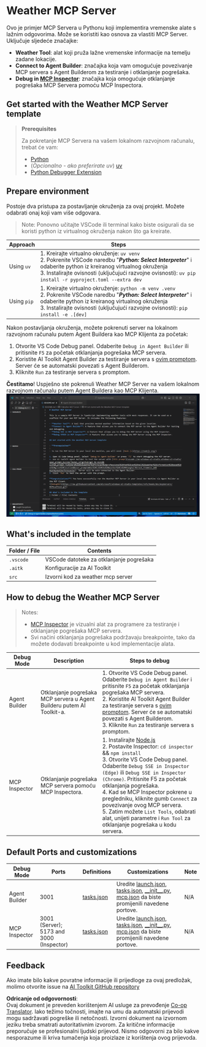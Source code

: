 <!--
CO_OP_TRANSLATOR_METADATA:
{
  "original_hash": "999c5e7623c1e2d5e5a07c2feb39eb67",
  "translation_date": "2025-06-10T06:38:08+00:00",
  "source_file": "10-StreamliningAIWorkflowsBuildingAnMCPServerWithAIToolkit/lab3/code/weather_mcp/README.md",
  "language_code": "hr"
}
-->
# Weather MCP Server

Ovo je primjer MCP Servera u Pythonu koji implementira vremenske alate s lažnim odgovorima. Može se koristiti kao osnova za vlastiti MCP Server. Uključuje sljedeće značajke:

- **Weather Tool**: alat koji pruža lažne vremenske informacije na temelju zadane lokacije.
- **Connect to Agent Builder**: značajka koja vam omogućuje povezivanje MCP servera s Agent Builderom za testiranje i otklanjanje pogrešaka.
- **Debug in [MCP Inspector](https://github.com/modelcontextprotocol/inspector)**: značajka koja omogućuje otklanjanje pogrešaka MCP Servera pomoću MCP Inspectora.

## Get started with the Weather MCP Server template

> **Prerequisites**
>
> Za pokretanje MCP Servera na vašem lokalnom razvojnom računalu, trebat će vam:
>
> - [Python](https://www.python.org/)
> - (*Opcionalno - ako preferirate uv*) [uv](https://github.com/astral-sh/uv)
> - [Python Debugger Extension](https://marketplace.visualstudio.com/items?itemName=ms-python.debugpy)

## Prepare environment

Postoje dva pristupa za postavljanje okruženja za ovaj projekt. Možete odabrati onaj koji vam više odgovara.

> Note: Ponovno učitajte VSCode ili terminal kako biste osigurali da se koristi python iz virtualnog okruženja nakon što ga kreirate.

| Approach | Steps |
| -------- | ----- |
| Using `uv` | 1. Kreirajte virtualno okruženje: `uv venv` <br>2. Pokrenite VSCode naredbu "***Python: Select Interpreter***" i odaberite python iz kreiranog virtualnog okruženja <br>3. Instalirajte ovisnosti (uključujući razvojne ovisnosti): `uv pip install -r pyproject.toml --extra dev` |
| Using `pip` | 1. Kreirajte virtualno okruženje: `python -m venv .venv` <br>2. Pokrenite VSCode naredbu "***Python: Select Interpreter***" i odaberite python iz kreiranog virtualnog okruženja<br>3. Instalirajte ovisnosti (uključujući razvojne ovisnosti): `pip install -e .[dev]` | 

Nakon postavljanja okruženja, možete pokrenuti server na lokalnom razvojnom računalu putem Agent Buildera kao MCP Klijenta za početak:
1. Otvorite VS Code Debug panel. Odaberite `Debug in Agent Builder` ili pritisnite `F5` za početak otklanjanja pogrešaka MCP servera.
2. Koristite AI Toolkit Agent Builder za testiranje servera s [ovim promptom](../../../../../../../../../../../open_prompt_builder). Server će se automatski povezati s Agent Builderom.
3. Kliknite `Run` za testiranje servera s promptom.

**Čestitamo**! Uspješno ste pokrenuli Weather MCP Server na vašem lokalnom razvojnom računalu putem Agent Buildera kao MCP Klijenta.
![DebugMCP](https://raw.githubusercontent.com/microsoft/windows-ai-studio-templates/refs/heads/dev/mcpServers/mcp_debug.gif)

## What's included in the template

| Folder / File| Contents                                     |
| ------------ | -------------------------------------------- |
| `.vscode`    | VSCode datoteke za otklanjanje pogrešaka                   |
| `.aitk`      | Konfiguracije za AI Toolkit                |
| `src`        | Izvorni kod za weather mcp server   |

## How to debug the Weather MCP Server

> Notes:
> - [MCP Inspector](https://github.com/modelcontextprotocol/inspector) je vizualni alat za programere za testiranje i otklanjanje pogrešaka MCP servera.
> - Svi načini otklanjanja pogrešaka podržavaju breakpointe, tako da možete dodavati breakpointe u kod implementacije alata.

| Debug Mode | Description | Steps to debug |
| ---------- | ----------- | --------------- |
| Agent Builder | Otklanjanje pogrešaka MCP servera u Agent Builderu putem AI Toolkit-a. | 1. Otvorite VS Code Debug panel. Odaberite `Debug in Agent Builder` i pritisnite `F5` za početak otklanjanja pogrešaka MCP servera.<br>2. Koristite AI Toolkit Agent Builder za testiranje servera s [ovim promptom](../../../../../../../../../../../open_prompt_builder). Server će se automatski povezati s Agent Builderom.<br>3. Kliknite `Run` za testiranje servera s promptom. |
| MCP Inspector | Otklanjanje pogrešaka MCP servera pomoću MCP Inspectora. | 1. Instalirajte [Node.js](https://nodejs.org/)<br> 2. Postavite Inspector: `cd inspector` && `npm install` <br> 3. Otvorite VS Code Debug panel. Odaberite `Debug SSE in Inspector (Edge)` ili `Debug SSE in Inspector (Chrome)`. Pritisnite F5 za početak otklanjanja pogrešaka.<br> 4. Kad se MCP Inspector pokrene u pregledniku, kliknite gumb `Connect` za povezivanje ovog MCP servera.<br> 5. Zatim možete `List Tools`, odabrati alat, unijeti parametre i `Run Tool` za otklanjanje pogrešaka u kodu servera.<br> |

## Default Ports and customizations

| Debug Mode | Ports | Definitions | Customizations | Note |
| ---------- | ----- | ------------ | -------------- |-------------- |
| Agent Builder | 3001 | [tasks.json](../../../../../../10-StreamliningAIWorkflowsBuildingAnMCPServerWithAIToolkit/lab3/code/weather_mcp/.vscode/tasks.json) | Uredite [launch.json](../../../../../../10-StreamliningAIWorkflowsBuildingAnMCPServerWithAIToolkit/lab3/code/weather_mcp/.vscode/launch.json), [tasks.json](../../../../../../10-StreamliningAIWorkflowsBuildingAnMCPServerWithAIToolkit/lab3/code/weather_mcp/.vscode/tasks.json), [\_\_init\_\_.py](../../../../../../10-StreamliningAIWorkflowsBuildingAnMCPServerWithAIToolkit/lab3/code/weather_mcp/src/__init__.py), [mcp.json](../../../../../../10-StreamliningAIWorkflowsBuildingAnMCPServerWithAIToolkit/lab3/code/weather_mcp/.aitk/mcp.json) da biste promijenili navedene portove. | N/A |
| MCP Inspector | 3001 (Server); 5173 and 3000 (Inspector) | [tasks.json](../../../../../../10-StreamliningAIWorkflowsBuildingAnMCPServerWithAIToolkit/lab3/code/weather_mcp/.vscode/tasks.json) | Uredite [launch.json](../../../../../../10-StreamliningAIWorkflowsBuildingAnMCPServerWithAIToolkit/lab3/code/weather_mcp/.vscode/launch.json), [tasks.json](../../../../../../10-StreamliningAIWorkflowsBuildingAnMCPServerWithAIToolkit/lab3/code/weather_mcp/.vscode/tasks.json), [\_\_init\_\_.py](../../../../../../10-StreamliningAIWorkflowsBuildingAnMCPServerWithAIToolkit/lab3/code/weather_mcp/src/__init__.py), [mcp.json](../../../../../../10-StreamliningAIWorkflowsBuildingAnMCPServerWithAIToolkit/lab3/code/weather_mcp/.aitk/mcp.json) da biste promijenili navedene portove.| N/A |

## Feedback

Ako imate bilo kakve povratne informacije ili prijedloge za ovaj predložak, molimo otvorite issue na [AI Toolkit GitHub repository](https://github.com/microsoft/vscode-ai-toolkit/issues)

**Odricanje od odgovornosti**:  
Ovaj dokument je preveden korištenjem AI usluge za prevođenje [Co-op Translator](https://github.com/Azure/co-op-translator). Iako težimo točnosti, imajte na umu da automatski prijevodi mogu sadržavati pogreške ili netočnosti. Izvorni dokument na izvornom jeziku treba smatrati autoritativnim izvorom. Za kritične informacije preporučuje se profesionalni ljudski prijevod. Nismo odgovorni za bilo kakve nesporazume ili kriva tumačenja koja proizlaze iz korištenja ovog prijevoda.